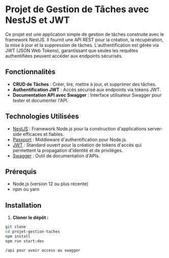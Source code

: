 # Projet de Gestion de Tâches avec NestJS et JWT

Ce projet est une application simple de gestion de tâches construite avec le framework NestJS. Il fournit une API REST pour la création, la récupération, la mise à jour et la suppression de tâches. L'authentification est gérée via JWT (JSON Web Tokens), garantissant que seules les requêtes authentifiées peuvent accéder aux endpoints sécurisés.

## Fonctionnalités

- **CRUD de Tâches** : Créer, lire, mettre à jour, et supprimer des tâches.
- **Authentification JWT** : Accès sécurisé aux endpoints via tokens JWT.
- **Documentation API avec Swagger** : Interface utilisateur Swagger pour tester et documenter l'API.

## Technologies Utilisées

- [NestJS](https://nestjs.com/) : Framework Node.js pour la construction d'applications server-side efficaces et fiables.
- [Passport](http://www.passportjs.org/) : Middleware d'authentification pour Node.js.
- [JWT](https://jwt.io/) : Standard ouvert pour la création de tokens d'accès qui permettent la propagation d'identité et de privilèges.
- [Swagger](https://swagger.io/) : Outil de documentation d'APIs.

## Prérequis

- Node.js (version 12 ou plus récente)
- npm ou yarn

## Installation

1. **Cloner le dépôt :**

```bash
git clone 
cd projet-gestion-taches
npm install 
npm run start:dev

/api pour avoir access au swagger
